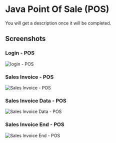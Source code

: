 # Java Point Of Sale (POS)
You will get a description once it will be completed.

## Screenshots

### Login - POS
![login - POS](https://raw.github.com/inforkgodara/java-point-of-sale/master/screenshots/java-pos-login.png?raw=true "login")

### Sales Invoice - POS
![Sales Invoice - POS](https://raw.github.com/inforkgodara/java-point-of-sale/master/screenshots/java-pos-sales-invoice.png?raw=true "login")

### Sales Invoice Data - POS
![Sales Invoice Data - POS](https://raw.github.com/inforkgodara/java-point-of-sale/master/screenshots/java-pos-sales-invoice-data3.png?raw=true "login")

### Sales Invoice End - POS
![Sales Invoice End - POS](https://raw.github.com/inforkgodara/java-point-of-sale/master/screenshots/java-pos-sales-invoice-end.png?raw=true "login")
